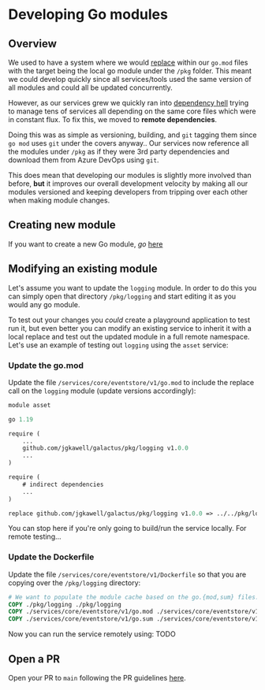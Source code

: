 # Developing Go modules

## Overview

We used to have a system where we would [replace](https://golang.org/ref/mod#go-mod-file-replace) within our `go.mod` files with the target being the local go module under the `/pkg` folder. This meant we could develop quickly since all services/tools used the same version of all modules and could all be updated concurrently.

However, as our services grew we quickly ran into [dependency hell](https://en.wikipedia.org/wiki/Dependency_hell) trying to manage tens of services all depending on the same core files which were in constant flux. To fix this, we moved to **remote dependencies**.

Doing this was as simple as versioning, building, and `git` tagging them since `go mod` uses `git` under the covers anyway.. Our services now reference all the modules under `/pkg` as if they were 3rd party dependencies and download them from Azure DevOps using `git`.

This does mean that developing our modules is slightly more involved than before, **but** it improves our overall development velocity by making all our modules versioned and keeping developers from tripping over each other when making module changes.

## Creating new module

If you want to create a new Go module, _go_ [here](how-to-create-a-go-module.md)

## Modifying an existing module

Let's assume you want to update the `logging` module. In order to do this you can simply open that directory `/pkg/logging` and start editing it as you would any go module.

To test out your changes you _could_ create a playground application to test run it, but even better you can modify an existing service to inherit it with a local replace and test out the updated module in a full remote namespace. Let's use an example of testing out `logging` using the `asset` service:

### Update the go.mod

Update the file `/services/core/eventstore/v1/go.mod` to include the replace call on the `logging` module (update versions accordingly):

```go.mod
module asset

go 1.19

require (
    ...
    github.com/jgkawell/galactus/pkg/logging v1.0.0
    ...
)

require (
    # indirect dependencies
    ...
)

replace github.com/jgkawell/galactus/pkg/logging v1.0.0 => ../../pkg/logging

```

You can stop here if you're only going to build/run the service locally. For remote testing...

### Update the Dockerfile

Update the file `/services/core/eventstore/v1/Dockerfile` so that you are copying over the `/pkg/logging` directory:

```Dockerfile
# We want to populate the module cache based on the go.{mod,sum} files.
COPY ./pkg/logging ./pkg/logging
COPY ./services/core/eventstore/v1/go.mod ./services/core/eventstore/v1/go.mod
COPY ./services/core/eventstore/v1/go.sum ./services/core/eventstore/v1/go.sum
```

Now you can run the service remotely using: TODO

## Open a PR

Open your PR to `main` following the PR guidelines [here](./creating-a-pr.md).
